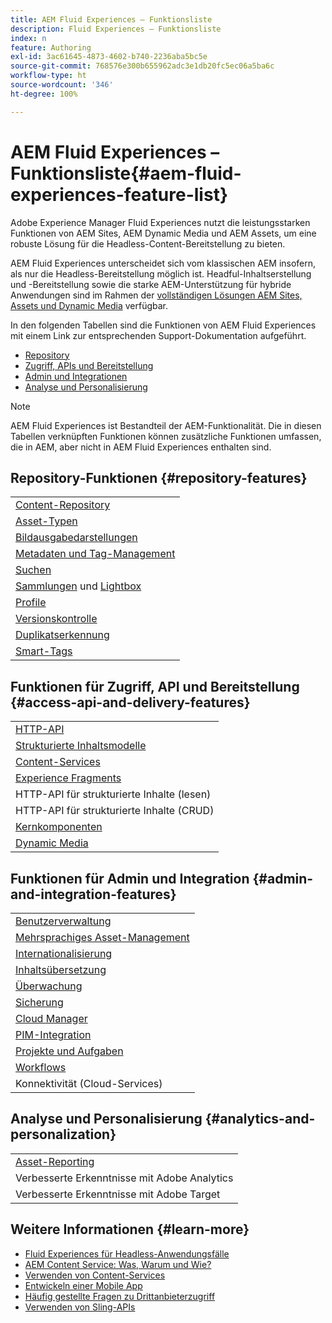 ```yaml
---
title: AEM Fluid Experiences – Funktionsliste
description: Fluid Experiences – Funktionsliste
index: n
feature: Authoring
exl-id: 3ac61645-4873-4602-b740-2236aba5bc5e
source-git-commit: 768576e300b655962adc3e1db20fc5ec06a5ba6c
workflow-type: ht
source-wordcount: '346'
ht-degree: 100%

---
```


# AEM Fluid Experiences – Funktionsliste{#aem-fluid-experiences-feature-list}

Adobe Experience Manager Fluid Experiences nutzt die leistungsstarken Funktionen von AEM Sites, AEM Dynamic Media und AEM Assets, um eine robuste Lösung für die Headless-Content-Bereitstellung zu bieten.

AEM Fluid Experiences unterscheidet sich vom klassischen AEM insofern, als nur die Headless-Bereitstellung möglich ist. Headful-Inhaltserstellung und -Bereitstellung sowie die starke AEM-Unterstützung für hybride Anwendungen sind im Rahmen der [vollständigen Lösungen AEM Sites, Assets und Dynamic Media](https://experienceleague.adobe.com/docs/experience-manager-65/user-guide/home.html?lang=de) verfügbar.

In den folgenden Tabellen sind die Funktionen von AEM Fluid Experiences mit einem Link zur entsprechenden Support-Dokumentation aufgeführt.

* [Repository](#repository-features)
* [Zugriff, APIs und Bereitstellung](#access-api-and-delivery-features)
* [Admin und Integrationen](#admin-and-integration-features)
* [Analyse und Personalisierung](#analytics-and-personalization)

>[!NOTE]
>
>AEM Fluid Experiences ist Bestandteil der AEM-Funktionalität. Die in diesen Tabellen verknüpften Funktionen können zusätzliche Funktionen umfassen, die in AEM, aber nicht in AEM Fluid Experiences enthalten sind.

## Repository-Funktionen {#repository-features}

|  |
|---|
| [Content-Repository](/help/assets/manage-assets.md) |
| [Asset-Typen](/help/assets/assets-formats.md) |
| [Bildausgabedarstellungen](/help/assets/image-presets.md) |
| [Metadaten und Tag-Management](/help/assets/metadata.md) |
| [Suchen](/help/assets/manage-assets.md) |
| [Sammlungen](/help/assets/manage-assets.md) und [Lightbox](/help/assets/light-box.md) |
| [Profile](/help/assets/processing-profiles.md) |
| [Versionskontrolle](/help/assets/manage-assets.md) |
| [Duplikatserkennung](/help/assets/duplicate-detection.md) |
| [Smart-Tags](/help/assets/enhanced-smart-tags.md) |

## Funktionen für Zugriff, API und Bereitstellung {#access-api-and-delivery-features}

|  |
|---|
| [HTTP-API](/help/assets/mac-api-assets.md) |
| [Strukturierte Inhaltsmodelle](/help/assets/content-fragments/content-fragments.md) |
| [Content-Services](https://experienceleague.adobe.com/docs/experience-manager-learn/getting-started-with-aem-headless/overview.html?lang=de) |
| [Experience Fragments](/help/sites-authoring/experience-fragments.md) |
| HTTP-API für strukturierte Inhalte (lesen) |
| HTTP-API für strukturierte Inhalte (CRUD) |
| [Kernkomponenten](https://experienceleague.adobe.com/docs/experience-manager-core-components/using/introduction.html?lang=de) |
| [Dynamic Media](/help/assets/dynamic-media.md) |

## Funktionen für Admin und Integration {#admin-and-integration-features}

|  |
|---|
| [Benutzerverwaltung](/help/sites-administering/user-group-ac-admin.md) |
| [Mehrsprachiges Asset-Management](/help/assets/multilingual-assets.md) |
| [Internationalisierung ](/help/sites-developing/i18n.md) |
| [Inhaltsübersetzung](/help/sites-administering/translation.md) |
| [Überwachung](/help/sites-deploying/monitoring-and-maintaining.md) |
| [Sicherung](/help/sites-administering/backup-and-restore.md) |
| [Cloud Manager](https://experienceleague.adobe.com/docs/experience-manager-cloud-manager/content/introduction.html?lang=de) |
| [PIM-Integration](/help/sites-authoring/managing-product-information.md) |
| [Projekte und Aufgaben](/help/sites-authoring/projects.md) |
| [Workflows](/help/sites-administering/workflows-starting.md) |
| Konnektivität (Cloud-Services) |

## Analyse und Personalisierung {#analytics-and-personalization}

|  |
|---|
| [Asset-Reporting](/help/assets/asset-reports.md) |
| Verbesserte Erkenntnisse mit Adobe Analytics |
| Verbesserte Erkenntnisse mit Adobe Target |

## Weitere Informationen {#learn-more}

* [Fluid Experiences für Headless-Anwendungsfälle](https://experienceleague.adobe.com/docs/experience-manager-gems-events/gems/gems2017/aem-headless-usecases.html?lang=de)
* [AEM Content Service: Was, Warum und Wie?](https://experienceleague.adobe.com/docs/experience-manager-learn/getting-started-with-aem-headless/content-services/overview.html?lang=de)
* [Verwenden von Content-Services](https://experienceleague.adobe.com/docs/experience-manager-65/mobile/developing/developing-content-services.html?lang=de)
* [Entwickeln einer Mobile App](https://experienceleague.adobe.com/docs/experience-manager-65/mobile/developing/developing-content-services.html?lang=de)
* [Häufig gestellte Fragen zu Drittanbieterzugriff](https://experienceleague.adobe.com/docs/experience-manager-learn/getting-started-with-aem-headless/content-services/chapter-7.html?lang=de)
* [Verwenden von Sling-APIs](https://experienceleague.adobe.com/docs/experience-manager-learn/getting-started-wknd-tutorial-develop/project-archetype/component-basics.html?lang=de#sling-models)
